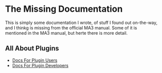 # The Missing Documentation

This is simply some documentation I wrote, of stuff I found out on-the-way, and I thinkg is missing from the official MA3 manual.
Some of it is mentioned in the MA3 manual, but herte there is more detail.

## All About Plugins
- [Docs For Plugin Users](PluginUsers/README.md)
- [Docs For Plugin Developers](PluginDevelopers/README.md)
